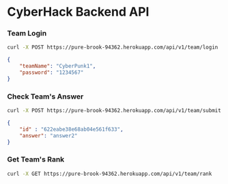 # CyberHack Backend API

### Team Login

```bash
curl -X POST https://pure-brook-94362.herokuapp.com/api/v1/team/login
```

```json
{
    "teamName": "CyberPunk1",
    "password": "1234567"
}
```





###  Check Team's Answer

```bash
curl -X POST https://pure-brook-94362.herokuapp.com/api/v1/team/submit
```

```json
{
    "id" : "622eabe38e68ab04e561f633",
    "answer": "answer2"
}
```





### Get Team's Rank

```bash
curl -X GET https://pure-brook-94362.herokuapp.com/api/v1/team/rank
```